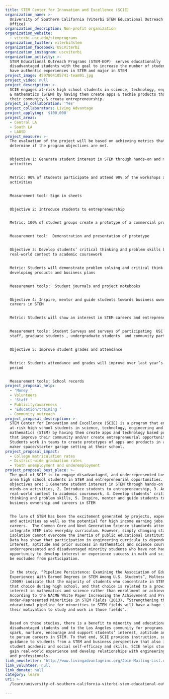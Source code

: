 ```yaml
---
title: STEM Center for Innovation and Excellence (SCIE)
organization_name: >-
  University of Southern California (Viterbi STEM Educational Outreach Programs
  Office)
organization_description: Non-profit organization
organization_website:
  - viterbi.usc.edu/stemprograms
organization_twitter: viterbi4stem
organization_facebook: USCViterbi
organization_instagram: uscviterbi
organization_activity: >-
  STEM Educational Outreach Programs (STEM-EOP)  serves educationally
  disadvantaged students with the goal to increase the number of students who
  have authentic experiences in STEM and major in STEM
project_image: 4597804105741-team91.jpg
project_video: null
project_description: >-
  SCIE engages at-risk high school students in science, technology, engineering
  & mathematics (STEM) by having them create apps & techie products that improve
  their community & create entrepreneurship.
project_is_collaboration: 'Yes'
project_collaborators: Living Advantage
project_applying: '$100,000'
project_areas:
  - Central LA
  - South LA
  - LAUSD
project_measure: >-
  The evaluation of the project will be based on achieving metrics that
  determine if the program objectives are met. 


  Objective 1: Generate student interest in STEM through hands-on and minds-on
  activities 


  Metric: 90% of students participate and attend 90% of the workshops and
  activities


  Measurement tool: Sign in sheets


  Objective 2: Introduce students to entrepreneurship


  Metric: 100% of student groups create a prototype of a commercial project


  Measurement tool:  Demonstration and presentation of prototype


  Objective 3: Develop students’ critical thinking and problem skills by adding
  real-world context to academic coursework


  Metric: Students will demonstrate problem solving and critical think skills in
  developing products and business plans


  Measurement tools:  Student journals and project notebooks


  Objective 4: Inspire, mentor and guide students towards business ownership and
  careers in STEM 


  Metric: Students will show an interest in STEM careers and entrepreneurship


  Measurement tools: Student Surveys and surveys of participating  USC faculty,
  staff, graduate students , undergraduate students  and community partners.


  Objective 5: Improve student grades and attendance


  Metric: Students attendance and grades will improve over last year’s reporting
  period


  Measurement tools: School records
project_proposal_help:
  - 'Money '
  - Volunteers
  - 'Staff '
  - Publicity/awareness
  - 'Education/training '
  - Community outreach
project_proposal_description: >-
  STEM Center for Innovation and Excellence (SCIE) is a program that engages
  at-risk high school students in science, technology, engineering and
  mathematics (STEM) by having them create apps and technology based products
  that improve their community and/or create entrepreneurial opportunities.
  Students work in teams to create prototypes of apps and products in a local
  maker space/starter garage setting at their school.
project_proposal_impact:
  - College matriculation rates
  - District-wide graduation rates
  - Youth unemployment and underemployment
project_proposal_best_place: >-
  The goal of SCIE is to engage disadvantaged, and underrepresented Los Angeles
  area high school students in STEM and entrepreneurial opportunities. The
  objectives are: 1.Generate student interest in STEM through hands-on and
  minds-on activities, 2. Introduce students to entrepreneurship, 3. Add
  real-world context to academic coursework, 4. Develop students’ critical
  thinking and problem skills, 5. Inspire, mentor and guide students towards
  business ownership and careers in STEM 


  The lure of STEM has been the excitement generated by projects, experiments
  and activities as well as the potential for high income earning jobs and
  careers.  The Common Core and Next Generation Science standards attempt to
  integrate STEM into everyday curriculum. However, simply changing standards in
  isolation cannot overcome the inertia of public educational institutions. 
  Data has shown that participation in engineering curricula is dependent on
  interest, aptitude and prior success in mathematics and science courses. Thus,
  underrepresented and disadvantaged minority students who have not had the
  opportunity to develop interest or experience success in math and science may
  be excluded from participation. 


  In the study, “Pipeline Persistence: Examining the Association of Educational
  Experiences With Earned Degrees in STEM Among U.S. Students”, Maltese and Tai
  (2009) indicate that the majority of students who concentrate in STEM make
  that choice during high school, and that choice is related to a growing
  interest in mathematics and science rather than enrollment or achievement.
  According to the NACME White Paper Increasing the Achievement and Presence of
  Under-Represented Minorities in STEM Fields (2013), “Strengthening the
  educational pipeline for minorities in STEM fields will have a huge impact on
  their motivation to study and work in those fields”. 


  Based on these studies, there is a benefit to minority and educationally
  disadvantaged students and to the Los Angeles community for programs that
  spark, nurture, encourage and support students’ interest, aptitude and efforts
  to pursue careers in STEM. To that end, SCIE provides instruction, support and
  guidance to students from a STEM and business perspective that also increases
  student academic and social self-efficacy and skills. SCIE helps students to
  gain real-world experience and develop relationships with engineering students
  and professionals.
link_newsletter: 'http://www.livingadvantageinc.org/Join-Mailing-List.cfm'
link_volunteer: null
link_donate: null
category: learn
uri: >-
  /learn/university-of-southern-california-viterbi-stem-educational-outreach-programs-office

---
```

